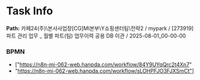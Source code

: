 # Task Info

**Path:** 카페24(주)\본사사업장\[CG]MI본부\Y쇼핑센터팀\전략2 / mypark / [273919] 파트 관리 업무 _ 월별 파트(팀) 업무이력 공용 DB 이관 / 2025-08-01_00-00-00

### BPMN
- ["https://n8n-mi-062-web.hanpda.com/workflow/84Y9UYqQrc2t4Xn7"
- "https://n8n-mi-062-web.hanpda.com/workflow/sLOHPFJO3FJXSmCt"]

